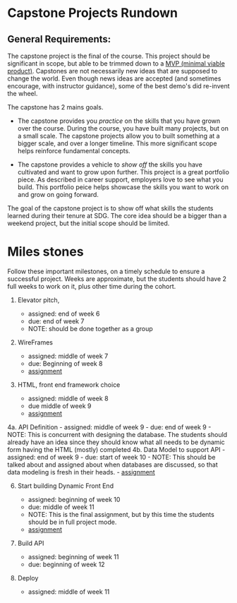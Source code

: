 # Capstone Projects Rundown

## General Requirements:

The capstone project is the final of the course. This project should be significant in scope, but able to be trimmed down to a [MVP (minimal viable product)](https://www.freecodecamp.org/news/what-the-hell-does-minimum-viable-product-actually-mean-anyway-7d8f6a110f38/). Capstones are not necessarily new ideas that are supposed to change the world. Even though news ideas are accepted (and sometimes encourage, with instructor guidance), some of the best demo's did re-invent the wheel.

The capstone has 2 mains goals.

- The capstone provides you _practice_ on the skills that you have grown over the course. During the course, you have built many projects, but on a small scale. The capstone projects allow you to built something at a bigger scale, and over a longer timeline. This more significant scope helps reinforce fundamental concepts.

- The capstone provides a vehicle to _show off_ the skills you have cultivated and want to grow upon further. This project is a great portfolio piece. As described in career support, employers love to see what you build. This portfolio peice helps showcase the skills you want to work on and grow on going forward.

The goal of the capstone project is to show off what skills the students learned during their tenure at SDG. The core idea should be a bigger than a weekend project, but the initial scope should be limited.

# Miles stones

Follow these important milestones, on a timely schedule to ensure a successful project. Weeks are approximate, but the students should have 2 full weeks to work on it, plus other time during the cohort.

1. Elevator pitch,

   - assigned: end of week 6
   - due: end of week 7
   - NOTE: should be done together as a group

2. WireFrames

   - assigned: middle of week 7
   - due: Beginning of week 8
   - [assignment](/handbook/curriculum/final-project/wireframes.md)

3. HTML, front end framework choice
   - assigned: middle of week 8
   - due middle of week 9
   - [assignment](/handbook/curriculum/final-project/build-html.md)

4a. API Definition - assigned: middle of week 9 - due: end of week 9 - NOTE: This is concurrent with designing the database. The students should already have an idea since they should know what all needs to be dynamic form having the HTML (mostly) completed
4b. Data Model to support API - assigned: end of week 9 - due: start of week 10 - NOTE: This should be talked about and assigned about when databases are discussed, so that data modeling is fresh in their heads. - [assignment](/handbook/curriculum/final-project/take-the-next-steps.md)

6. Start building Dynamic Front End

   - assigned: beginning of week 10
   - due: middle of week 11
   - NOTE: This is the final assignment, but by this time the students should be in full project mode.
   - [assignment](/handbook/curriculum/final-project/final-assignment.md)

7. Build API
   - assigned: beginning of week 11
   - due: beginning of week 12
8. Deploy
   - assigned: middle of week 11
